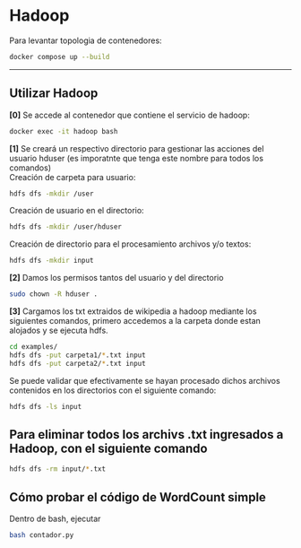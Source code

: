 # Hadoop
Para levantar topologia de contenedores:
```sh
docker compose up --build
```

---
## **Utilizar Hadoop**

**[0]** Se accede al contenedor que contiene el servicio de hadoop:
```sh
docker exec -it hadoop bash
```
**[1]** Se creará un respectivo directorio para gestionar las acciones del usuario hduser (es imporatnte que tenga este nombre para todos los comandos)\
Creación de carpeta para usuario:
```sh
hdfs dfs -mkdir /user
```
Creación de usuario en el directorio:
```sh
hdfs dfs -mkdir /user/hduser
```
Creación de directorio para el procesamiento archivos y/o textos:
```sh
hdfs dfs -mkdir input
```
**[2]** Damos los permisos tantos del usuario y del directorio
```sh
sudo chown -R hduser .
```
**[3]** Cargamos los txt extraidos de wikipedia a hadoop mediante los siguientes comandos, primero accedemos a la carpeta donde estan alojados y se ejecuta hdfs.
```sh
cd examples/
hdfs dfs -put carpeta1/*.txt input
hdfs dfs -put carpeta2/*.txt input
```
Se puede validar que efectivamente se hayan procesado dichos archivos contenidos en los directorios con el siguiente comando:
```sh
hdfs dfs -ls input

```
## Para eliminar todos los archivs .txt ingresados a Hadoop, con el siguiente comando
```sh
hdfs dfs -rm input/*.txt
```
## Cómo probar el código de WordCount simple
Dentro de bash, ejecutar
```sh
bash contador.py
